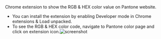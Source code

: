 Chrome extension to show the RGB &amp; HEX color value on Pantone website.

- You can install the extension by enabling Developer mode in Chrome extensions & Load unpacked.
- To see the RGB & HEX color code, navigate to Pantone color page and click on extension icon.![screenshot](https://user-images.githubusercontent.com/85768246/197371493-687572a9-792b-4350-9535-ca4bad70eb3d.jpg)
